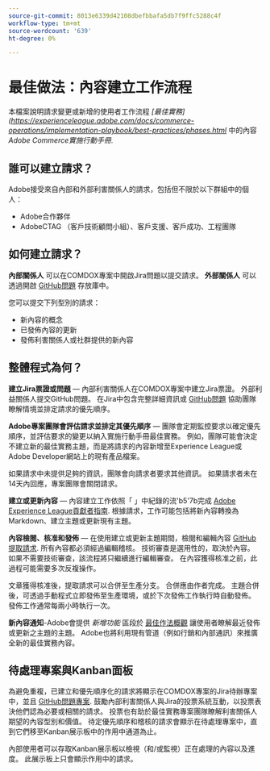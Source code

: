 ```yaml
---
source-git-commit: 8013e6339d42108dbefbbafa5db7f9ffc5288c4f
workflow-type: tm+mt
source-wordcount: '639'
ht-degree: 0%

---
```

# 最佳做法：內容建立工作流程

本檔案說明請求變更或新增的使用者工作流程 *[最佳實務](https://experienceleague.adobe.com/docs/commerce-operations/implementation-playbook/best-practices/phases.html* 中的內容 *Adobe Commerce實施行動手冊*.

## 誰可以建立請求？

Adobe接受來自內部和外部利害關係人的請求，包括但不限於以下群組中的個人：

- Adobe合作夥伴
- AdobeCTAG （客戶技術顧問小組）、客戶支援、客戶成功、工程團隊

## 如何建立請求？

**內部關係人** 可以在COMDOX專案中開啟Jira問題以提交請求。 **外部關係人** 可以透過開啟 [GitHub問題](https://github.com/AdobeDocs/commerce-operations.en/issues/new/choose) 存放庫中。

您可以提交下列型別的請求：

- 新內容的概念
- 已發佈內容的更新
- 發佈利害關係人或社群提供的新內容

## 整體程式為何？


**建立Jira票證或問題** — 內部利害關係人在COMDOX專案中建立Jira票證。 外部利益關係人提交GitHub問題。 在Jira中包含完整詳細資訊或 [GitHub問題](https://github.com/AdobeDocs/commerce-operations.en/issues/new/choose) 協助團隊瞭解情境並排定請求的優先順序。

**Adobe專案團隊會評估請求並排定其優先順序** — 團隊會定期監控要求以確定優先順序，並評估要求的變更以納入實施行動手冊最佳實務。 例如，團隊可能會決定不建立新的最佳實務主題，而是將請求的內容新增至Experience League或Adobe Developer網站上的現有產品檔案。

如果請求中未提供足夠的資訊，團隊會向請求者要求其他資訊。 如果請求者未在14天內回應，專案團隊會關閉請求。

**建立或更新內容** — 內容建立工作依照「 」中紀錄的流&#39;b5&#39;7b完成 [Adobe Experience League貢獻者指南](https://experienceleague.adobe.com/docs/contributor/contributor-guide/introduction.html). 根據請求，工作可能包括將新內容轉換為Markdown、建立主題或更新現有主題。

**內容檢閱、核准和發佈** — 在使用建立或更新主題期間，檢閱和編輯內容 [GitHub提取請求](https://experienceleague.adobe.com/docs/contributor/contributor-guide/setup/git-fundamentals.html?lang=en#pull-requests). 所有內容都必須經過編輯稽核。 技術審查是選用性的，取決於內容。 如果不需要技術審查，該流程將只繼續進行編輯審查。 在內容獲得核准之前，此過程可能需要多次反複操作。

文章獲得核准後，提取請求可以合併至生產分支。 合併應由作者完成。 主題合併後，可透過手動程式立即發佈至生產環境，或於下次發佈工作執行時自動發佈。 發佈工作通常每兩小時執行一次。

**新內容通知**-Adobe會提供 *新增功能* 區段於 [最佳作法概觀](https://experienceleague.adobe.com/docs/commerce-operations/implementation-playbook/best-practices/phases.html?lang=en) 讓使用者瞭解最近發佈或更新之主題的主題。 Adobe也將利用現有管道（例如行銷和內部通訊）來推廣全新的最佳實務內容。

## 待處理專案與Kanban面板

為避免重複，已建立和優先順序化的請求將顯示在COMDOX專案的Jira待辦專案中，並且 [GitHub問題專案](https://github.com/orgs/AdobeDocs/projects/6/views/1). 鼓勵內部利害關係人與Jira的投票系統互動，以投票表決他們認為必要或相關的請求。 投票也有助於最佳實務專案團隊瞭解利害關係人期望的內容型別和價值。 待定優先順序和稽核的請求會顯示在待處理專案中，直到它們移至Kanban展示板中的作用中通道為止。

內部使用者可以存取Kanban展示板以檢視（和/或監視）正在處理的內容以及進度。 此展示板上只會顯示作用中的請求。
